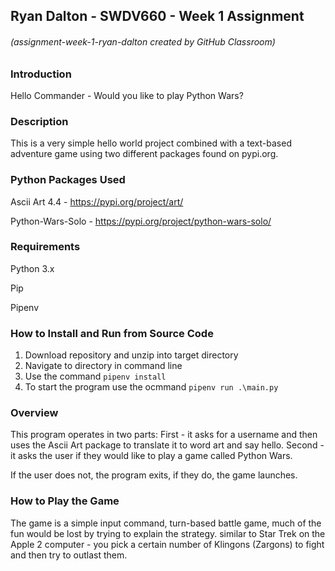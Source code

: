 ## Ryan Dalton - SWDV660 - Week 1 Assignment
###### (assignment-week-1-ryan-dalton created by GitHub Classroom)

### Introduction
Hello Commander <Your Name Here> - Would you like to play Python Wars?

### Description
This is a very simple hello world project combined with a text-based adventure game using two different packages found on pypi.org.

### Python Packages Used
Ascii Art 4.4 - https://pypi.org/project/art/ 

Python-Wars-Solo - https://pypi.org/project/python-wars-solo/ 

### Requirements
Python 3.x

Pip

Pipenv

### How to Install and Run from Source Code
1. Download repository and unzip into target directory
2. Navigate to directory in command line
3. Use the command `pipenv install`
4. To start the program use the ocmmand `pipenv run .\main.py`

### Overview
This program operates in two parts:
  First - it asks for a username and then uses the Ascii Art package to translate it to word art and say hello.
  Second - it asks the user if they would like to play a game called Python Wars.

If the user does not, the program exits, if they do, the game launches. 

### How to Play the Game
The game is a simple input command, turn-based battle game, much of the fun would be lost by trying to explain the strategy.
similar to Star Trek on the Apple 2 computer - you pick a certain number of Klingons (Zargons) to fight and then try to outlast them.

